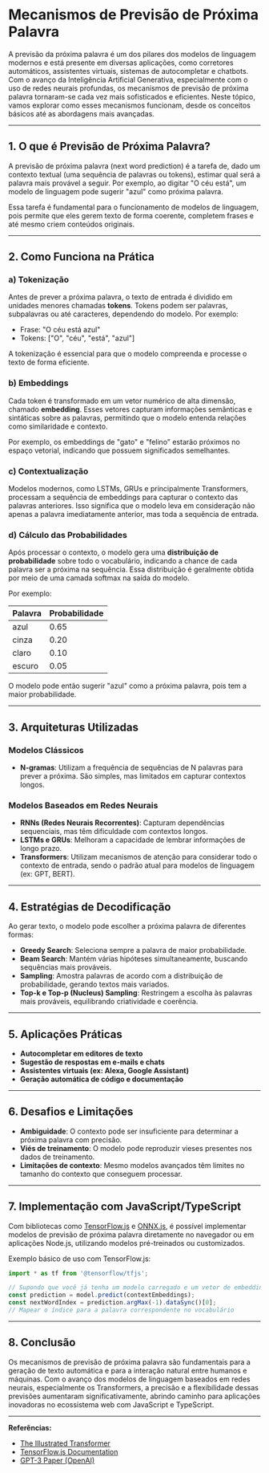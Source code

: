 # Mecanismos de Previsão de Próxima Palavra

A previsão da próxima palavra é um dos pilares dos modelos de linguagem modernos e está presente em diversas aplicações, como corretores automáticos, assistentes virtuais, sistemas de autocompletar e chatbots. Com o avanço da Inteligência Artificial Generativa, especialmente com o uso de redes neurais profundas, os mecanismos de previsão de próxima palavra tornaram-se cada vez mais sofisticados e eficientes. Neste tópico, vamos explorar como esses mecanismos funcionam, desde os conceitos básicos até as abordagens mais avançadas.

---

## 1. O que é Previsão de Próxima Palavra?

A previsão de próxima palavra (next word prediction) é a tarefa de, dado um contexto textual (uma sequência de palavras ou tokens), estimar qual será a palavra mais provável a seguir. Por exemplo, ao digitar "O céu está", um modelo de linguagem pode sugerir "azul" como próxima palavra.

Essa tarefa é fundamental para o funcionamento de modelos de linguagem, pois permite que eles gerem texto de forma coerente, completem frases e até mesmo criem conteúdos originais.

---

## 2. Como Funciona na Prática

### a) Tokenização

Antes de prever a próxima palavra, o texto de entrada é dividido em unidades menores chamadas **tokens**. Tokens podem ser palavras, subpalavras ou até caracteres, dependendo do modelo. Por exemplo:

- Frase: "O céu está azul"
- Tokens: ["O", "céu", "está", "azul"]

A tokenização é essencial para que o modelo compreenda e processe o texto de forma eficiente.

### b) Embeddings

Cada token é transformado em um vetor numérico de alta dimensão, chamado **embedding**. Esses vetores capturam informações semânticas e sintáticas sobre as palavras, permitindo que o modelo entenda relações como similaridade e contexto.

Por exemplo, os embeddings de "gato" e "felino" estarão próximos no espaço vetorial, indicando que possuem significados semelhantes.

### c) Contextualização

Modelos modernos, como LSTMs, GRUs e principalmente Transformers, processam a sequência de embeddings para capturar o contexto das palavras anteriores. Isso significa que o modelo leva em consideração não apenas a palavra imediatamente anterior, mas toda a sequência de entrada.

### d) Cálculo das Probabilidades

Após processar o contexto, o modelo gera uma **distribuição de probabilidade** sobre todo o vocabulário, indicando a chance de cada palavra ser a próxima na sequência. Essa distribuição é geralmente obtida por meio de uma camada softmax na saída do modelo.

Por exemplo:

| Palavra | Probabilidade |
|---------|---------------|
| azul    | 0.65          |
| cinza   | 0.20          |
| claro   | 0.10          |
| escuro  | 0.05          |

O modelo pode então sugerir "azul" como a próxima palavra, pois tem a maior probabilidade.

---

## 3. Arquiteturas Utilizadas

### Modelos Clássicos

- **N-gramas**: Utilizam a frequência de sequências de N palavras para prever a próxima. São simples, mas limitados em capturar contextos longos.

### Modelos Baseados em Redes Neurais

- **RNNs (Redes Neurais Recorrentes)**: Capturam dependências sequenciais, mas têm dificuldade com contextos longos.
- **LSTMs e GRUs**: Melhoram a capacidade de lembrar informações de longo prazo.
- **Transformers**: Utilizam mecanismos de atenção para considerar todo o contexto de entrada, sendo o padrão atual para modelos de linguagem (ex: GPT, BERT).

---

## 4. Estratégias de Decodificação

Ao gerar texto, o modelo pode escolher a próxima palavra de diferentes formas:

- **Greedy Search**: Seleciona sempre a palavra de maior probabilidade.
- **Beam Search**: Mantém várias hipóteses simultaneamente, buscando sequências mais prováveis.
- **Sampling**: Amostra palavras de acordo com a distribuição de probabilidade, gerando textos mais variados.
- **Top-k e Top-p (Nucleus) Sampling**: Restringem a escolha às palavras mais prováveis, equilibrando criatividade e coerência.

---

## 5. Aplicações Práticas

- **Autocompletar em editores de texto**
- **Sugestão de respostas em e-mails e chats**
- **Assistentes virtuais (ex: Alexa, Google Assistant)**
- **Geração automática de código e documentação**

---

## 6. Desafios e Limitações

- **Ambiguidade**: O contexto pode ser insuficiente para determinar a próxima palavra com precisão.
- **Viés de treinamento**: O modelo pode reproduzir vieses presentes nos dados de treinamento.
- **Limitações de contexto**: Mesmo modelos avançados têm limites no tamanho do contexto que conseguem processar.

---

## 7. Implementação com JavaScript/TypeScript

Com bibliotecas como [TensorFlow.js](https://www.tensorflow.org/js) e [ONNX.js](https://github.com/microsoft/onnxjs), é possível implementar modelos de previsão de próxima palavra diretamente no navegador ou em aplicações Node.js, utilizando modelos pré-treinados ou customizados.

Exemplo básico de uso com TensorFlow.js:

```javascript
import * as tf from '@tensorflow/tfjs';

// Supondo que você já tenha um modelo carregado e um vetor de embeddings do contexto
const prediction = model.predict(contextEmbeddings);
const nextWordIndex = prediction.argMax(-1).dataSync()[0];
// Mapear o índice para a palavra correspondente no vocabulário
```

---

## 8. Conclusão

Os mecanismos de previsão de próxima palavra são fundamentais para a geração de texto automática e para a interação natural entre humanos e máquinas. Com o avanço dos modelos de linguagem baseados em redes neurais, especialmente os Transformers, a precisão e a flexibilidade dessas previsões aumentaram significativamente, abrindo caminho para aplicações inovadoras no ecossistema web com JavaScript e TypeScript.

---

**Referências:**
- [The Illustrated Transformer](https://jalammar.github.io/illustrated-transformer/)
- [TensorFlow.js Documentation](https://www.tensorflow.org/js)
- [GPT-3 Paper (OpenAI)](https://arxiv.org/abs/2005.14165)